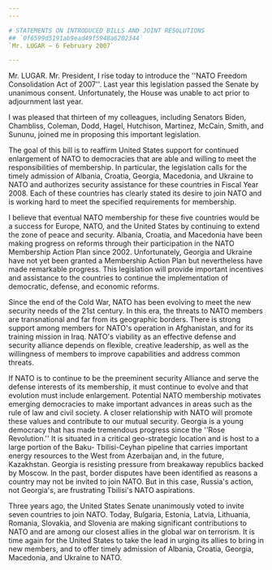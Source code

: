 ```yaml
---
---

# STATEMENTS ON INTRODUCED BILLS AND JOINT RESOLUTIONS
## `0f6599d5191ab9ead49f5948a6202344`
`Mr. LUGAR — 6 February 2007`

---
```



Mr. LUGAR. Mr. President, I rise today to introduce the ''NATO 
Freedom Consolidation Act of 2007''. Last year this legislation passed 
the Senate by unanimous consent. Unfortunately, the House was unable to 
act prior to adjournment last year.

I was pleased that thirteen of my colleagues, including Senators 
Biden, Chambliss, Coleman, Dodd, Hagel, Hutchison, Martinez, McCain, 
Smith, and Sununu, joined me in proposing this important legislation.

The goal of this bill is to reaffirm United States support for 
continued enlargement of NATO to democracies that are able and willing 
to meet the responsibilities of membership. In particular, the 
legislation calls for the timely admission of Albania, Croatia, 
Georgia, Macedonia, and Ukraine to NATO and authorizes security 
assistance for these countries in Fiscal Year 2008. Each of these 
countries has clearly stated its desire to join NATO and is working 
hard to meet the specified requirements for membership.

I believe that eventual NATO membership for these five countries 
would be a success for Europe, NATO, and the United States by 
continuing to extend the zone of peace and security. Albania, Croatia, 
and Macedonia have been making progress on reforms through their 
participation in the NATO Membership Action Plan since 2002. 
Unfortunately, Georgia and Ukraine have not yet been granted a 
Membership Action Plan but nevertheless have made remarkable progress. 
This legislation will provide important incentives and assistance to 
the countries to continue the implementation of democratic, defense, 
and economic reforms.

Since the end of the Cold War, NATO has been evolving to meet the new 
security needs of the 21st century. In this era, the threats to NATO 
members are transnational and far from its geographic borders. There is 
strong support among members for NATO's operation in Afghanistan, and 
for its training mission in Iraq. NATO's viability as an effective 
defense and security alliance depends on flexible, creative leadership, 
as well as the willingness of members to improve capabilities and 
address common threats.

If NATO is to continue to be the preeminent security Alliance and 
serve the defense interests of its membership, it must continue to 
evolve and that evolution must include enlargement. Potential NATO 
membership motivates emerging democracies to make important advances in 
areas such as the rule of law and civil society. A closer relationship 
with NATO will promote these values and contribute to our mutual 
security. Georgia is a young democracy that has made tremendous 
progress since the ''Rose Revolution.'' It is situated in a critical 
geo-strategic location and is host to a large portion of the Baku-
Tbilisi-Ceyhan pipeline that carries important energy resources to the 
West from Azerbaijan and, in the future, Kazakhstan. Georgia is 
resisting pressure from breakaway republics backed by Moscow. In the 
past, border disputes have been identified as reasons a country may not 
be invited to join NATO. But in this case, Russia's action, not 
Georgia's, are frustrating Tbilisi's NATO aspirations.

Three years ago, the United States Senate unanimously voted to invite 
seven countries to join NATO. Today, Bulgaria, Estonia, Latvia, 
Lithuania, Romania, Slovakia, and Slovenia are making significant 
contributions to NATO and are among our closest allies in the global 
war on terrorism. It is time again for the United States to take the 
lead in urging its allies to bring in new members, and to offer timely 
admission of Albania, Croatia, Georgia, Macedonia, and Ukraine to NATO.